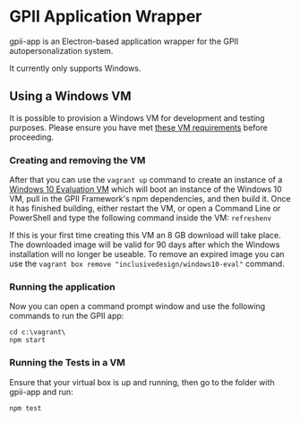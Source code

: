 # GPII Application Wrapper

gpii-app is an Electron-based application wrapper for the GPII autopersonalization system.

It currently only supports Windows.

## Using a Windows VM

It is possible to provision a Windows VM for development and testing purposes. Please ensure you have met [these VM requirements](https://github.com/GPII/qi-development-environments/#requirements) before proceeding. 

### Creating and removing the VM

After that you can use the `vagrant up` command to create an instance of a [Windows 10 Evaluation VM](https://github.com/idi-ops/packer-windows) which will boot an instance of the Windows 10 VM, pull in the GPII Framework's npm dependencies, and then build it. Once it has finished building, either restart the VM, or open a Command Line or PowerShell and type the following command inside the VM: `refreshenv`

If this is your first time creating this VM an 8 GB download will take place. The downloaded image will be valid for 90 days after which the Windows installation will no longer be useable. To remove an expired image you can use the ``vagrant box remove "inclusivedesign/windows10-eval"`` command.

### Running the application

Now you can open a command prompt window and use the following commands to run the GPII app:

```
cd c:\vagrant\
npm start
```

### Running the Tests in a VM

Ensure that your virtual box is up and running, then go to the folder with gpii-app and run:

`npm test`
